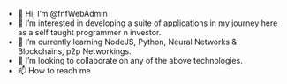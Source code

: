 - 👋 Hi, I’m @fnfWebAdmin
- 👀 I’m interested in developing a suite of applications in my journey here as a self taught programmer n investor.
- 🌱 I’m currently learning NodeJS, Python, Neural Networks & Blockchains, p2p Networkings.
- 💞️ I’m looking to collaborate on any of the above technologies.
- 📫 How to reach me 

<!---
fnfWebAdmin/fnfWebAdmin is a ✨ special ✨ repository because its `README.md` (this file) appears on your GitHub profile.
You can click the Preview link to take a look at your changes.
--->
